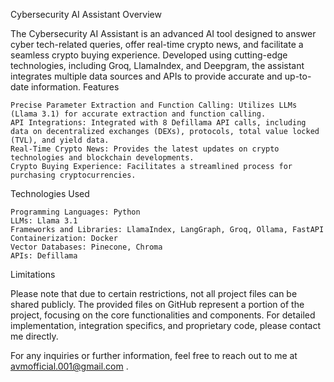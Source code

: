 Cybersecurity AI Assistant
Overview

The Cybersecurity AI Assistant is an advanced AI tool designed to answer cyber tech-related queries, offer real-time crypto news, and facilitate a seamless crypto buying experience. Developed using cutting-edge technologies, including Groq, LlamaIndex, and Deepgram, the assistant integrates multiple data sources and APIs to provide accurate and up-to-date information.
Features

    Precise Parameter Extraction and Function Calling: Utilizes LLMs (Llama 3.1) for accurate extraction and function calling.
    API Integrations: Integrated with 8 Defillama API calls, including data on decentralized exchanges (DEXs), protocols, total value locked (TVL), and yield data.
    Real-Time Crypto News: Provides the latest updates on crypto technologies and blockchain developments.
    Crypto Buying Experience: Facilitates a streamlined process for purchasing cryptocurrencies.

Technologies Used

    Programming Languages: Python
    LLMs: Llama 3.1
    Frameworks and Libraries: LlamaIndex, LangGraph, Groq, Ollama, FastAPI
    Containerization: Docker
    Vector Databases: Pinecone, Chroma
    APIs: Defillama


Limitations

Please note that due to certain restrictions, not all project files can be shared publicly. The provided files on GitHub represent a portion of the project, focusing on the core functionalities and components. For detailed implementation, integration specifics, and proprietary code, please contact me directly.

For any inquiries or further information, feel free to reach out to me at avmofficial.001@gmail.com .
